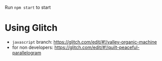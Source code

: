 Run `npm start` to start

# Using Glitch

* `javascript` branch: https://glitch.com/edit/#!/valley-organic-machine
* for non developers: https://glitch.com/edit/#!/quilt-peaceful-parallelogram
